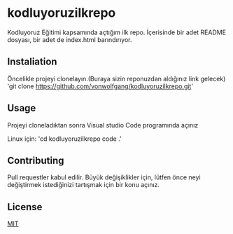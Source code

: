 # kodluyoruzilkrepo
Kodluyoruz Eğitimi kapsamında açtığım ilk repo. İçerisinde bir adet README dosyası, bir adet de index.html barındırıyor.

## Instaliation
Öncelikle projeyi clonelayın.(Buraya sizin reponuzdan aldığınız link gelecek)
'git clone https://github.com/vonwolfgang/kodluyoruzilkrepo.git'

## Usage
Projeyi cloneladıktan sonra Visual studio Code programında açınız

Linux için:
'cd kodluyoruzilkrepo
 code .'

## Contributing
Pull requestler kabul edilir. Büyük değişiklikler için, lütfen önce neyi değiştirmek istediğinizi tartışmak için bir konu açınız.

## License
[MIT](https://choosealicense.com/licenses/mit/)

